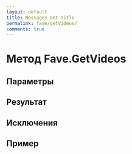```yaml
---
layout: default
title: Messages Get title
permalink: fave/getVideos/
comments: true
---
```

# Метод Fave.GetVideos

## Параметры

## Результат

## Исключения

## Пример
```csharp

```
